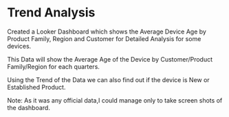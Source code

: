 # Trend Analysis
Created a Looker Dashboard which shows the Average Device Age by Product Family, Region and Customer for Detailed Analysis for some devices.


This Data will show the Average Age of the Device by Customer/Product Family/Region for each quarters.

Using the Trend of the Data we can also find out if the device is New or Established Product.


Note: As it was any official data,I could manage only to take screen shots of the dashboard.
